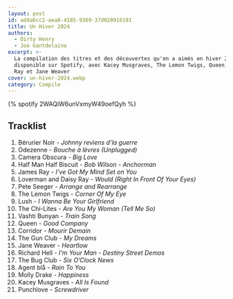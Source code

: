 ```yaml
---
layout: post
id: adda6cc2-aea8-4185-9369-37d020916191
title: Un Hiver 2024
authors:
  - Dirty Henry
  - Joe Gantdelaine
excerpt: >-
  La compilation des titres et des découvertes qu'on a aimés en hiver 2024,
  disponible sur Spotify, avec Kacey Musgraves, The Lemon Twigs, Queen, James
  Ray et Jane Weaver
cover: un-hiver-2024.webp
category: Compile
---
```


{% spotify 2WAQiW6unVxmyW49oefQyh %}

## Tracklist

1. Bérurier Noir - _Johnny reviens d’la guerre_
2. Odezenne - _Bouche à lèvres (Unplugged)_
3. Camera Obscura - _Big Love_
4. Half Man Half Biscuit - _Bob Wilson - Anchorman_
5. James Ray - _I’ve Got My Mind Set on You_
6. Loverman and Daisy Ray - _Would (Right In Front Of Your Eyes)_
7. Pete Seeger - _Arrange and Rearrange_
8. The Lemon Twigs - _Corner Of My Eye_
9. Lush - _I Wanna Be Your Girlfriend_
10. The Chi-Lites - _Are You My Woman (Tell Me So)_
11. Vashti Bunyan - _Train Song_
12. Queen - _Good Company_
13. Corridor - _Mourir Demain_
14. The Gun Club - _My Dreams_
15. Jane Weaver - _Heartlow_
16. Richard Hell - _I’m Your Man - Destiny Street Demos_
17. The Bug Club - _Six O’Clock News_
18. Agent blå - _Rain To You_
19. Molly Drake - _Happiness_
20. Kacey Musgraves - _All Is Found_
21. Punchlove - _Screwdriver_
